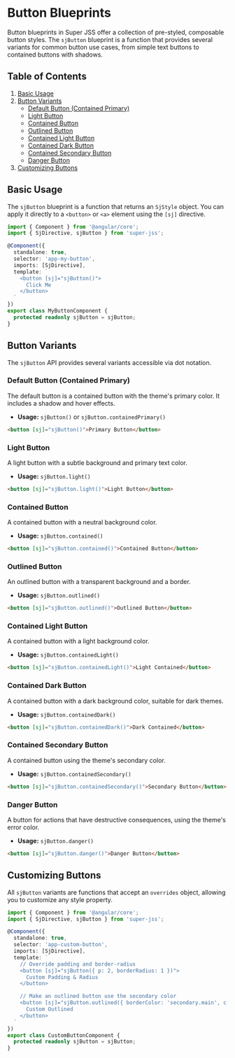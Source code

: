 # Button Blueprints

Button blueprints in Super JSS offer a collection of pre-styled, composable button styles. The `sjButton` blueprint is a function that provides several variants for common button use cases, from simple text buttons to contained buttons with shadows.

## Table of Contents
1. [Basic Usage](#basic-usage)
2. [Button Variants](#button-variants)
    - [Default Button (Contained Primary)](#default-button-contained-primary)
    - [Light Button](#light-button)
    - [Contained Button](#contained-button)
    - [Outlined Button](#outlined-button)
    - [Contained Light Button](#contained-light-button)
    - [Contained Dark Button](#contained-dark-button)
    - [Contained Secondary Button](#contained-secondary-button)
    - [Danger Button](#danger-button)
3. [Customizing Buttons](#customizing-buttons)

## Basic Usage

The `sjButton` blueprint is a function that returns an `SjStyle` object. You can apply it directly to a `<button>` or `<a>` element using the `[sj]` directive.

```typescript
import { Component } from '@angular/core';
import { SjDirective, sjButton } from 'super-jss';

@Component({
  standalone: true,
  selector: 'app-my-button',
  imports: [SjDirective],
  template: `
    <button [sj]="sjButton()">
      Click Me
    </button>
  `
})
export class MyButtonComponent {
  protected readonly sjButton = sjButton;
}
```

## Button Variants

The `sjButton` API provides several variants accessible via dot notation.

### Default Button (Contained Primary)
The default button is a contained button with the theme's primary color. It includes a shadow and hover effects.

- **Usage:** `sjButton()` or `sjButton.containedPrimary()`

```html
<button [sj]="sjButton()">Primary Button</button>
```

### Light Button
A light button with a subtle background and primary text color.

- **Usage:** `sjButton.light()`

```html
<button [sj]="sjButton.light()">Light Button</button>
```

### Contained Button
A contained button with a neutral background color.

- **Usage:** `sjButton.contained()`

```html
<button [sj]="sjButton.contained()">Contained Button</button>
```

### Outlined Button
An outlined button with a transparent background and a border.

- **Usage:** `sjButton.outlined()`

```html
<button [sj]="sjButton.outlined()">Outlined Button</button>
```

### Contained Light Button
A contained button with a light background color.

- **Usage:** `sjButton.containedLight()`

```html
<button [sj]="sjButton.containedLight()">Light Contained</button>
```

### Contained Dark Button
A contained button with a dark background color, suitable for dark themes.

- **Usage:** `sjButton.containedDark()`

```html
<button [sj]="sjButton.containedDark()">Dark Contained</button>
```

### Contained Secondary Button
A contained button using the theme's secondary color.

- **Usage:** `sjButton.containedSecondary()`

```html
<button [sj]="sjButton.containedSecondary()">Secondary Button</button>
```

### Danger Button
A button for actions that have destructive consequences, using the theme's error color.

- **Usage:** `sjButton.danger()`

```html
<button [sj]="sjButton.danger()">Danger Button</button>
```

## Customizing Buttons

All `sjButton` variants are functions that accept an `overrides` object, allowing you to customize any style property.

```typescript
import { Component } from '@angular/core';
import { SjDirective, sjButton } from 'super-jss';

@Component({
  standalone: true,
  selector: 'app-custom-button',
  imports: [SjDirective],
  template: `
    // Override padding and border-radius
    <button [sj]="sjButton({ p: 2, borderRadius: 1 })">
      Custom Padding & Radius
    </button>

    // Make an outlined button use the secondary color
    <button [sj]="sjButton.outlined({ borderColor: 'secondary.main', c: 'secondary.main' })">
      Custom Outlined
    </button>
  `
})
export class CustomButtonComponent {
  protected readonly sjButton = sjButton;
}
```
